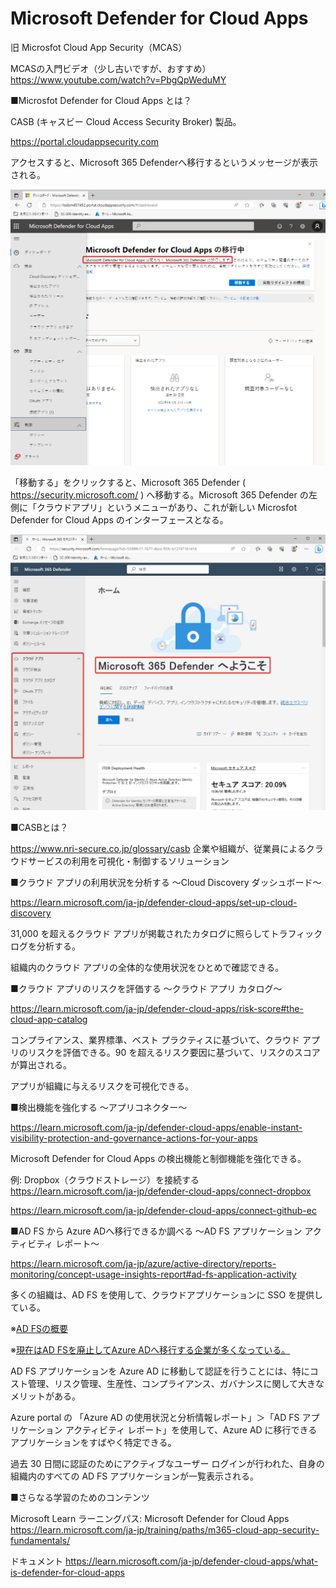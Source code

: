 # Microsoft Defender for Cloud Apps

旧 Microsfot Cloud App Security（MCAS）

MCASの入門ビデオ（少し古いですが、おすすめ）
https://www.youtube.com/watch?v=PbgQpWeduMY

■Microsfot Defender for Cloud Apps とは？

CASB (キャスビー Cloud Access Security Broker) 製品。

https://portal.cloudappsecurity.com

アクセスすると、Microsoft 365 Defenderへ移行するというメッセージが表示される。

![Alt text](image.png)

「移動する」をクリックすると、Microsoft 365 Defender ( https://security.microsoft.com/ ) へ移動する。Microsoft 365 Defender の左側に「クラウドアプリ」というメニューがあり、これが新しい Microsfot Defender for Cloud Apps のインターフェースとなる。

![Alt text](image-1.png)

■CASBとは？

https://www.nri-secure.co.jp/glossary/casb
企業や組織が、従業員によるクラウドサービスの利用を可視化・制御するソリューション

■クラウド アプリの利用状況を分析する ～Cloud Discovery ダッシュボード～

https://learn.microsoft.com/ja-jp/defender-cloud-apps/set-up-cloud-discovery

31,000 を超えるクラウド アプリが掲載されたカタログに照らしてトラフィック ログを分析する。

組織内のクラウド アプリの全体的な使用状況をひとめで確認できる。

■クラウド アプリのリスクを評価する ～クラウド アプリ カタログ～

https://learn.microsoft.com/ja-jp/defender-cloud-apps/risk-score#the-cloud-app-catalog

コンプライアンス、業界標準、ベスト プラクティスに基づいて、クラウド アプリのリスクを評価できる。90 を超えるリスク要因に基づいて、リスクのスコアが算出される。

アプリが組織に与えるリスクを可視化できる。

■検出機能を強化する ～アプリコネクター～

https://learn.microsoft.com/ja-jp/defender-cloud-apps/enable-instant-visibility-protection-and-governance-actions-for-your-apps

Microsoft Defender for Cloud Apps の検出機能と制御機能を強化できる。

例: Dropbox（クラウドストレージ）を接続する
https://learn.microsoft.com/ja-jp/defender-cloud-apps/connect-dropbox

https://learn.microsoft.com/ja-jp/defender-cloud-apps/connect-github-ec

■AD FS から Azure ADへ移行できるか調べる ～AD FS アプリケーション アクティビティ レポート～

https://learn.microsoft.com/ja-jp/azure/active-directory/reports-monitoring/concept-usage-insights-report#ad-fs-application-activity

多くの組織は、AD FS を使用して、クラウドアプリケーションに SSO を提供している。

※[AD FSの概要](https://atmarkit.itmedia.co.jp/fwin2k/operation/adfs2sso03/adfs2sso03_01.html)

※[現在はAD FSを廃止してAzure ADへ移行する企業が多くなっている。](https://www.google.com/search?q=ad+fs+%E5%BB%83%E6%AD%A2)

AD FS アプリケーションを Azure AD に移動して認証を行うことには、特にコスト管理、リスク管理、生産性、コンプライアンス、ガバナンスに関して大きなメリットがある。

Azure portal の 「Azure AD の使用状況と分析情報レポート」＞「AD FS アプリケーション アクティビティ レポート」を使用して、Azure AD に移行できるアプリケーションをすばやく特定できる。

過去 30 日間に認証のためにアクティブなユーザー ログインが行われた、自身の組織内のすべての AD FS アプリケーションが一覧表示される。

■さらなる学習のためのコンテンツ

Microsoft Learn ラーニングパス: Microsoft Defender for Cloud Apps
https://learn.microsoft.com/ja-jp/training/paths/m365-cloud-app-security-fundamentals/

ドキュメント
https://learn.microsoft.com/ja-jp/defender-cloud-apps/what-is-defender-for-cloud-apps
